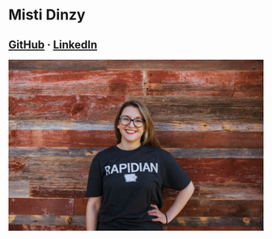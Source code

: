 # Misti Dinzy

## [GitHub](https://github.com/mistidinzy) &middot; [LinkedIn](https://www.linkedin.com/in/mistidinzy/)

![Misti](/images/Misti.jpeg)